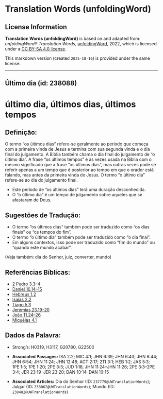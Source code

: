 # Translation Words (unfoldingWord)

## License Information

**Translation Words (unfoldingWord)** is based on and adapted from: _unfoldingWord® Translation Words_, [unfoldingWord](https://unfoldingword.org/utw), 2022, which is licensed under a [CC BY-SA 4.0 license](https://creativecommons.org/licenses/by-sa/4.0/legalcode.en).

This markdown version (created `2025-10-16`) is provided under the same license.



--------------------------------

## Último dia (id: 238088)

último dia, últimos dias, últimos tempos
========================================

Definição:
----------

O termo “os últimos dias” refere\-se geralmente ao período que começa com a primeira vinda de Jesus e termina com sua segunda vinda e o dia final do julgamento. A Bíblia também chama o dia final do julgamento de “o último dia”. A frase “os últimos tempos” é às vezes usada na Bíblia com o mesmo significado que a frase “os últimos dias”, mas outras vezes pode se referir apenas a um tempo que é posterior ao tempo em que o orador está falando, mas antes da primeira vinda de Jesus. O termo “o último dia” refere\-se ao dia do julgamento final.

* Este período de “os últimos dias” terá uma duração desconhecida.
* O “o último dia” é um tempo de julgamento sobre aqueles que se afastaram de Deus.

Sugestões de Tradução:
----------------------

* O termo “os últimos dias” também pode ser traduzido como “os dias finais” ou “os tempos do fim”.
* O termo “o último dia” também pode ser traduzido como “o dia final”.
* Em alguns contextos, isso pode ser traduzido como “fim do mundo” ou “quando este mundo acabar”.

(Veja também: dia do Senhor, juiz, converter, mundo)

Referências Bíblicas:
---------------------

* [2 Pedro 3\.3–4](https://ref.ly/2Pet3:3-2Pet3:4)
* [Daniel 10\.14–15](https://ref.ly/Dan10:14-Dan10:15)
* [Hebreus 1\.2](https://ref.ly/Heb1:2)
* [Isaías 2\.2](https://ref.ly/Isa2:2)
* [Tiago 5\.3](https://ref.ly/Jas5:3)
* [Jeremias 23\.19–20](https://ref.ly/Jer23:19-Jer23:20)
* [João 11\.24–26](https://ref.ly/John11:24-John11:26)
* [Miquéias 4\.1](https://ref.ly/Mic4:1)

Dados da Palavra:
-----------------

* Strong’s: H0319, H3117, G20780, G22500

* **Associated Passages:** ISA 2:2; MIC 4:1; JHN 6:39; JHN 6:40; JHN 6:44; JHN 6:54; JHN 11:24; JHN 12:48; ACT 2:17; 2TI 3:1; HEB 1:2; JAS 5:3; 1PE 1:5; 1PE 1:20; 2PE 3:3; JUD 1:18; JHN 11:24–JHN 11:26; 2PE 3:3–2PE 3:4; JER 23:19–JER 23:20; DAN 10:14–DAN 10:15
* **Associated Articles:** Dia do Senhor (ID: `237779@UWTranslationWords`); Julgar (ID: `238062@UWTranslationWords`); Mundo (ID: `238482@UWTranslationWords`)

